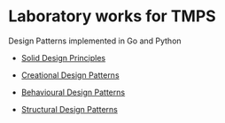 # Laboratory works for TMPS

Design Patterns implemented in Go and Python

* [Solid Design Principles](https://github.com/EliriaT/tmps/tree/main/solid)

* [Creational Design Patterns](https://github.com/EliriaT/tmps/tree/main/creational)

* [Behavioural Design Patterns](https://github.com/EliriaT/tmps/tree/main/behavioural)

* [Structural Design Patterns](https://github.com/EliriaT/tmps/tree/main/structural)



